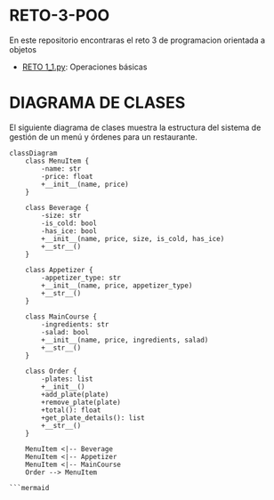 # RETO-3-POO
En este repositorio encontraras el reto 3 de programacion orientada a objetos
- [RETO 1_1.py](RETO%201_1.py): Operaciones básicas
# DIAGRAMA DE CLASES
El siguiente diagrama de clases muestra la estructura del sistema de gestión de un menú y órdenes para un restaurante.



```mermaid
classDiagram
    class MenuItem {
        -name: str
        -price: float
        +__init__(name, price)
    }

    class Beverage {
        -size: str
        -is_cold: bool
        -has_ice: bool
        +__init__(name, price, size, is_cold, has_ice)
        +__str__()
    }

    class Appetizer {
        -appetizer_type: str
        +__init__(name, price, appetizer_type)
        +__str__()
    }

    class MainCourse {
        -ingredients: str
        -salad: bool
        +__init__(name, price, ingredients, salad)
        +__str__()
    }

    class Order {
        -plates: list
        +__init__()
        +add_plate(plate)
        +remove_plate(plate)
        +total(): float
        +get_plate_details(): list
        +__str__()
    }

    MenuItem <|-- Beverage
    MenuItem <|-- Appetizer
    MenuItem <|-- MainCourse
    Order --> MenuItem

```mermaid


